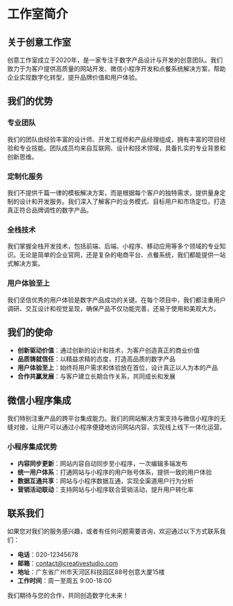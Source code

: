 # 工作室简介

## 关于创意工作室

创意工作室成立于2020年，是一家专注于数字产品设计与开发的创意团队。我们致力于为客户提供高质量的网站开发、微信小程序开发和点餐系统解决方案，帮助企业实现数字化转型，提升品牌价值和用户体验。

## 我们的优势

### 专业团队

我们的团队由经验丰富的设计师、开发工程师和产品经理组成，拥有丰富的项目经验和专业技能。团队成员均来自互联网、设计和技术领域，具备扎实的专业背景和创新思维。

### 定制化服务

我们不提供千篇一律的模板解决方案，而是根据每个客户的独特需求，提供量身定制的设计和开发服务。我们深入了解客户的业务模式、目标用户和市场定位，打造真正符合品牌调性的数字产品。

### 全栈技术

我们掌握全栈开发技术，包括前端、后端、小程序、移动应用等多个领域的专业知识。无论是简单的企业官网，还是复杂的电商平台、点餐系统，我们都能提供一站式解决方案。

### 用户体验至上

我们坚信优秀的用户体验是数字产品成功的关键。在每个项目中，我们都注重用户调研、交互设计和视觉呈现，确保产品不仅功能完善，还易于使用和美观大方。

## 我们的使命

- **创新驱动价值**：通过创新的设计和技术，为客户创造真正的商业价值
- **品质铸就信任**：以精益求精的态度，打造高品质的数字产品
- **用户体验至上**：始终将用户需求和体验放在首位，设计真正以人为本的产品
- **合作共赢发展**：与客户建立长期合作关系，共同成长和发展

## 微信小程序集成

我们特别注重产品的跨平台集成能力。我们的网站解决方案支持与微信小程序的无缝对接，让用户可以通过小程序便捷地访问网站内容，实现线上线下一体化运营。

### 小程序集成优势

- **内容同步更新**：网站内容自动同步至小程序，一次编辑多端发布
- **统一用户体系**：打通网站与小程序的用户账号体系，提供一致的用户体验
- **数据互通共享**：网站与小程序数据互通，实现全渠道用户行为分析
- **营销活动联动**：支持网站与小程序联合营销活动，提升用户转化率

## 联系我们

如果您对我们的服务感兴趣，或者有任何问题需要咨询，欢迎通过以下方式联系我们：

- **电话**：020-12345678
- **邮箱**：contact@creativestudio.com
- **地址**：广东省广州市天河区科技园区88号创意大厦15楼
- **工作时间**：周一至周五 9:00-18:00

我们期待与您的合作，共同创造数字化未来！ 